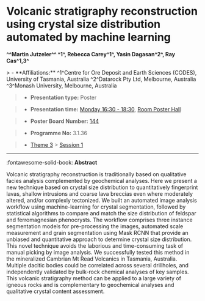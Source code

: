 # Volcanic stratigraphy reconstruction using crystal size distribution automated by machine learning

**^^Martin Jutzeler^^ ^1^, Rebecca Carey^1^, Yasin Dagasan^2^, Ray Cas^1,3^**

<!-- more -->> - **Affiliations:** ^1^Centre for Ore Deposit and Earth Sciences (CODES), University of Tasmania, Australia ^2^Datarock Pty Ltd, Melbourne, Australia ^3^Monash University, Melbourne, Australia

> - **Presentation type:** Poster

> - **Presentation time:** [Monday 16:30 - 18:30](../sessions_comparison.md#__tabbed_1_6), [Room Poster Hall](../maps_venue.md#__tabbed_1_1)

> - **Poster Board Number:** [144](../map_poster_boards.md#monday)

> - **Programme No:** 3.1.36

> - [Theme 3](../theme3.md) > [Session 1](../sessions/session-3-1.md)

--- 

:fontawesome-solid-book: **Abstract**

Volcanic stratigraphy reconstruction is traditionally based on qualitative facies analysis complemented by geochemical analyses. Here we present a new technique based on crystal size distribution to quantitatively fingerprint lavas, shallow intrusions and coarse lava breccias even where moderately altered, and/or complexly tectonized. We built an automated image analysis workflow using machine-learning for crystal segmentation, followed by statistical algorithms to compare and match the size distribution of feldspar and ferromagnesian phenocrysts. The workflow comprises three instance segmentation models for pre-processing the images, automated scale measurement and grain segmentation using Mask RCNN that provide an unbiased and quantitative approach to determine crystal size distribution. This novel technique avoids the laborious and time-consuming task of manual picking by image analysis. We successfully tested this method in the mineralized Cambrian Mt Read Volcanics in Tasmania, Australia. Multiple dacitic bodies could be correlated across several drillholes, and independently validated by bulk-rock chemical analyses of key samples. This volcanic stratigraphy method can be applied to a large variety of igneous rocks and is complementary to geochemical analyses and qualitative crystal content assessment.

